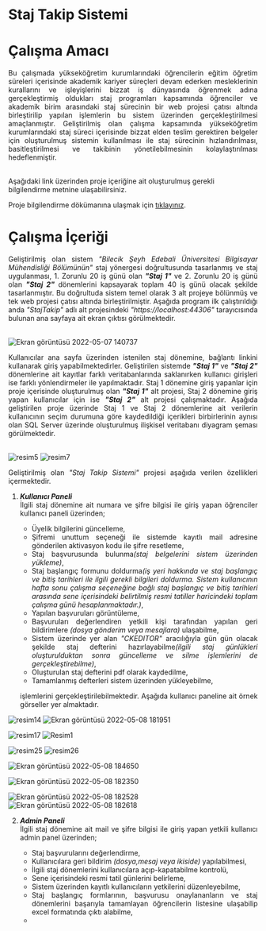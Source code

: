# Staj Takip Sistemi

# Çalışma Amacı

<div align="justify">
Bu çalışmada yükseköğretim kurumlarındaki öğrencilerin eğitim öğretim süreleri içerisinde akademik kariyer süreçleri devam ederken mesleklerinin kurallarını ve işleyişlerini bizzat iş dünyasında öğrenmek adına gerçekleştirmiş oldukları staj programları kapsamında öğrenciler ve akademik birim arasındaki staj sürecinin bir web projesi çatısı altında birleştirilip yapılan işlemlerin bu sistem üzerinden gerçekleştirilmesi amaçlanmıştır. Geliştirilmiş olan çalışma kapsamında yükseköğretim kurumlarındaki staj süreci içerisinde bizzat elden teslim gerektiren belgeler için oluşturulmuş sistemin kullanılması ile staj sürecinin hızlandırılması, basitleştirilmesi ve takibinin yönetilebilmesinin kolaylaştırılması hedeflenmiştir.
</div><br>

Aşağıdaki link üzerinden proje içeriğine ait oluşturulmuş gerekli bilgilendirme metnine ulaşabilirsiniz.
  
Proje bilgilendirme dökümanına ulaşmak için [tıklayınız](https://drive.google.com/file/d/1mdD3xwxdmLhCksvkNVG09kgKsG9f7r1y/view?usp=sharing).

# Çalışma İçeriği

<div align="justify">
Geliştirilmiş olan sistem <em>"Bilecik Şeyh Edebali Üniversitesi Bilgisayar Mühendisliği Bölümünün"</em> staj yönergesi doğrultusunda tasarlanmış ve staj uygulanması, 1.  Zorunlu 20 iş günü olan <b><I>"Staj 1"</I></b> ve 2. Zorunlu 20 iş günü olan <b><I>"Staj 2"</I></b> dönemlerini kapsayarak toplam 40 iş günü olacak şekilde tasarlanmıştır. Bu doğrultuda sistem temel olarak 3 alt projeye bölünmüş ve tek web projesi çatısı altında birleştirilmiştir. Aşağıda program ilk çalıştırıldığı anda <em>"StajTakip"</em> adlı alt projesindeki <em>"https://localhost:44306"</em> tarayıcısında bulunan ana sayfaya ait ekran çıktısı görülmektedir.
</div>
</br>

![Ekran görüntüsü 2022-05-07 140737](https://user-images.githubusercontent.com/85406429/167251698-af196324-f29a-4610-b0fd-9033ddd46e26.png)

<div align="justify">
Kullanıcılar ana sayfa üzerinden istenilen staj dönemine, bağlantı linkini kullanarak giriş yapabilmektedirler. Geliştirilen sistemde <b><I>"Staj 1"</I></b> ve <b><I>"Staj 2"</I></b> dönemlerine ait kayıtlar farklı veritabanlarında saklanırken kullanıcı girişleri ise farklı yönlendirmeler ile yapılmaktadır. Staj 1 dönemine giriş yapanlar için proje içerisinde oluşturulmuş olan <b><I>"Staj 1"</I></b> alt projesi, Staj 2 dönemine giriş yapan kullanıcılar için ise <b><I>"Staj 2"</I></b> alt projesi çalışmaktadır. Aşağıda geliştirilen proje üzerinde Staj 1 ve Staj 2 dönemlerine ait verilerin kullanıcının seçim durumuna göre kaydedildiği içerikleri birbirlerinin aynısı olan SQL Server üzerinde oluşturulmuş ilişkisel veritabanı diyagram şeması görülmektedir.
</div>
</br>

![resim5](https://user-images.githubusercontent.com/85406429/167255394-1a5cefe8-8057-423e-8ded-5d48e6456860.png) ![resim7](https://user-images.githubusercontent.com/85406429/167255341-be09087f-2981-493b-abf9-40321da82976.png)

<div align="justify">
  
Geliştirilmiş olan <em>"Staj Takip Sistemi"</em> projesi aşağıda verilen özellikleri içermektedir.<br>

1. ***Kullanıcı Paneli*** <br>
   İlgili staj dönemine ait numara ve şifre bilgisi ile giriş yapan öğrenciler kullanıcı paneli üzerinden; 
   
   - Üyelik bilgilerini güncelleme,
   - Şifremi unuttum seçeneği ile sistemde kayıtlı mail adresine gönderilen aktivasyon kodu ile şifre resetleme,
   - Staj başvurusunda bulunma<em>(staj belgelerini sistem üzerinden yükleme)</em>,
   - Staj başlangıç formunu doldurma<em>(iş yeri hakkında ve staj başlangıç ve bitiş tarihleri ile ilgili gerekli bilgileri doldurma. Sistem kullanıcının hafta sonu çalışma seçeneğine bağlı staj başlangıç ve bitiş tarihleri arasında sene içerisindeki belirtilmiş resmi tatiller haricindeki toplam çalışma günü hesaplanmaktadır.)</em>,
   - Yapılan başvuruları görüntüleme,
   - Başvuruları değerlendiren yetkili kişi tarafından yapılan geri bildirimlere <em>(dosya gönderim veya mesajlara)</em> ulaşabilme, 
   - Sistem üzerinde yer alan <em>"CKEDITOR"</em> aracılığıyla gün gün olacak şekilde staj defterini hazırlayabilme<em>(ilgili staj günlükleri oluşturulduktan sonra  güncelleme ve silme işlemlerini de gerçekleştirebilme)</em>,
   - Oluşturulan staj defterini pdf olarak kaydedilme,
   - Tamamlanmış defterleri sistem üzerinden yükleyebilme,
  
   işlemlerini gerçekleştirilebilmektedir. Aşağıda kullanıcı paneline ait örnek görseller yer almaktadır.

![resim14](https://user-images.githubusercontent.com/85406429/167303454-d72df8be-7744-4c69-91b0-e979c053b984.png) ![Ekran görüntüsü 2022-05-08 181951](https://user-images.githubusercontent.com/85406429/167303413-21529ccf-e837-40c5-8df7-e2c799c821f6.png)

![resim17](https://user-images.githubusercontent.com/85406429/167303692-dafd05a3-96b1-4f73-a271-b9dafe87166e.png) ![Resim1](https://user-images.githubusercontent.com/85406429/167303978-256f3300-be10-4cef-8c98-e48c02ba72ce.png)
   
![resim25](https://user-images.githubusercontent.com/85406429/167303767-31d28002-06f6-44f2-b264-440dc25d4253.png) ![resim26](https://user-images.githubusercontent.com/85406429/167303787-5963d6e1-2635-4405-ac7f-e34ba99f2479.png)

![Ekran görüntüsü 2022-05-08 184650](https://user-images.githubusercontent.com/85406429/167304078-b8bdff5d-8c1b-4599-97da-3055ed8656d0.png)  
  
![Ekran görüntüsü 2022-05-08 182350](https://user-images.githubusercontent.com/85406429/167303834-3e9a586f-42cb-4056-a803-752781110f55.png)

![Ekran görüntüsü 2022-05-08 182528](https://user-images.githubusercontent.com/85406429/167303874-34d45faf-342e-4eca-91d7-74f69659baa3.png) ![Ekran görüntüsü 2022-05-08 182618](https://user-images.githubusercontent.com/85406429/167303888-fe65d05d-962e-4cf3-a00f-6e20adc118e0.png)

2. ***Admin Paneli*** <br>
   İlgili staj dönemine ait mail ve şifre bilgisi ile giriş yapan yetkili kullanıcı admin panel üzerinden;
    
    - Staj başvurularını değerlendirme,
    - Kullanıcılara geri bildirim <em>(dosya,mesaj veya ikiside)</em> yapılabilmesi,
    - İlgili staj dönemlerini kullanıcılara açıp-kapatabilme kontrolü,
    - Sene içerisindeki resmi tatil günlerini belirleme,
    - Sistem üzerinden kayıtlı kullanıcıların yetkilerini düzenleyebilme,
    - Staj başlangıç formlarının, başvurusu onaylananların ve staj dönemlerini başarıyla tamamlayan öğrencilerin listesine ulaşabilip excel formatında çıktı alabilme,
    -


 
  
</div>





